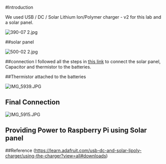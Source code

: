 #Introduction

We used USB / DC / Solar Lithium Ion/Polymer charger - v2 for this lab and a solar panel. 



![390-07 2.jpg](https://bitbucket.org/repo/BgdaKR7/images/1188171953-390-07%202.jpg)

##solar panel

![500-02 2.jpg](https://bitbucket.org/repo/BgdaKR7/images/2201019017-500-02%202.jpg)

##connection
I followed all the steps in [this link](https://learn.adafruit.com/usb-dc-and-solar-lipoly-charger/using-the-charger?view=all#downloads) to connect the solar panel, Capacitor and thermistor to the batteries.


##Thermistor attached to the batteries

![IMG_5939.JPG](https://bitbucket.org/repo/BgdaKR7/images/2603940918-IMG_5939.JPG)

## Final Connection

![IMG_5915.JPG](https://bitbucket.org/repo/BgdaKR7/images/3275491932-IMG_5915.JPG)

## Providing Power to Raspberry Pi using Solar panel



##Reference
(https://learn.adafruit.com/usb-dc-and-solar-lipoly-charger/using-the-charger?view=all#downloads)